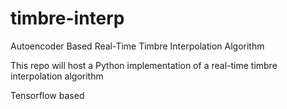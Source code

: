 # timbre-interp
Autoencoder Based Real-Time Timbre Interpolation Algorithm 

This repo will host a Python implementation of a real-time timbre interpolation algorithm

Tensorflow based
